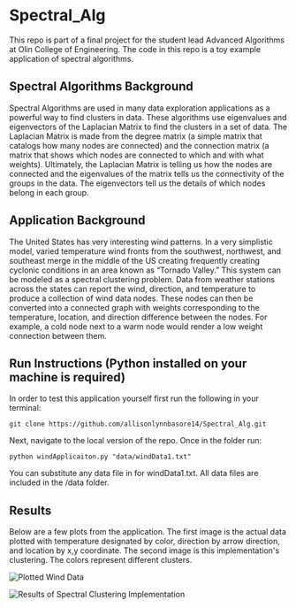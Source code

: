 # Spectral_Alg
This repo is part of a final project for the student lead Advanced Algorithms at Olin College of Engineering. The code in this repo is a toy example application of spectral algorithms.

## Spectral Algorithms Background
Spectral Algorithms are used in many data exploration applications as a powerful way to find clusters in data. These algorithms use eigenvalues and eigenvectors of the Laplacian Matrix to find the clusters in a set of data. The Laplacian Matrix is made from the degree matrix (a simple matrix that catalogs how many nodes are connected) and the connection matrix (a matrix that shows which nodes are connected to which and with what weights). Ultimately, the Laplacian Matrix is telling us how the nodes are connected and the eigenvalues of the matrix tells us the connectivity of the groups in the data. The eigenvectors tell us the details of which nodes belong in each group.

## Application Background
The United States has very interesting wind patterns. In a very simplistic model, varied temperature wind fronts from the southwest, northwest, and southeast merge in the middle of the US creating frequently creating cyclonic conditions in an area known as “Tornado Valley.” This system can be modeled as a spectral clustering problem. Data from weather stations across the states can report the wind, direction, and temperature to produce a collection of wind data nodes. These nodes can then be converted into a connected graph with weights corresponding to the temperature, location, and direction difference between the nodes. For example, a cold node next to a warm node would render a low weight connection between them.

## Run Instructions (Python installed on your machine is required)
In order to test this application yourself first run the following in your terminal:

```
git clone https://github.com/allisonlynnbasore14/Spectral_Alg.git
```
Next, navigate to the local version of the repo. Once in the folder run:

```
python windApplicaiton.py "data/windData1.txt"
```

You can substitute any data file in for windData1.txt. All data files are included in the /data folder.

## Results
Below are a few plots from the application. The first image is the actual data plotted with temperature designated by color, direction by arrow direction, and location by x,y coordinate. The second image is this implementation's clustering. The colors represent different clusters.

![Plotted Wind Data](https://github.com/allisonlynnbasore14/resultsImages/originalData.png "Plotted Wind Data")

![Results of Spectral Clustering Implementation](https://github.com/allisonlynnbasore14/resultsImages/resultData.png "Results of Spectral Clustering Implementation")


